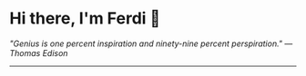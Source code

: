 <h1>Hi there, I'm Ferdi 👋</h1>

<p><em>
  "Genius is one percent inspiration and ninety-nine percent perspiration." — Thomas Edison
</em></p>

---

